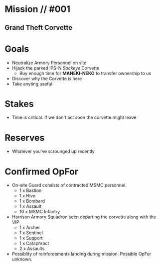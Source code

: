 # Mission // #001
## Grand Theft Corvette
# Goals
- Neutralize Armory Personnel on site
- Hijack the parked IPS-N *Sockeye* Corvette
  - Buy enough time for **MANEKI-NEKO** to transfer ownership to us
- Discover why the Corvette is here
- Take anyting useful

# Stakes
- Time is critical. If we don't act soon the corvette might leave

# Reserves
- Whatever you've scrounged up recently
# Confirmed OpFor
- On-site Guard consists of contracted MSMC personnel. 
  - 1 x  Bastion
  - 1 x  Hive 
  - 1 x  Bombard
  - 1 x  Assault
  - 10 x MSMC Infantry
- Harrison Armory Squadron seen departing the corvette along with the VIP
  - 1 x Archer
  - 1 x Sentinel
  - 1 x Support
  - 1 x Cataphract
  - 2 x Assaults 
- Possiblity of reinforcements landing during mission. Possible OpFor unknown.